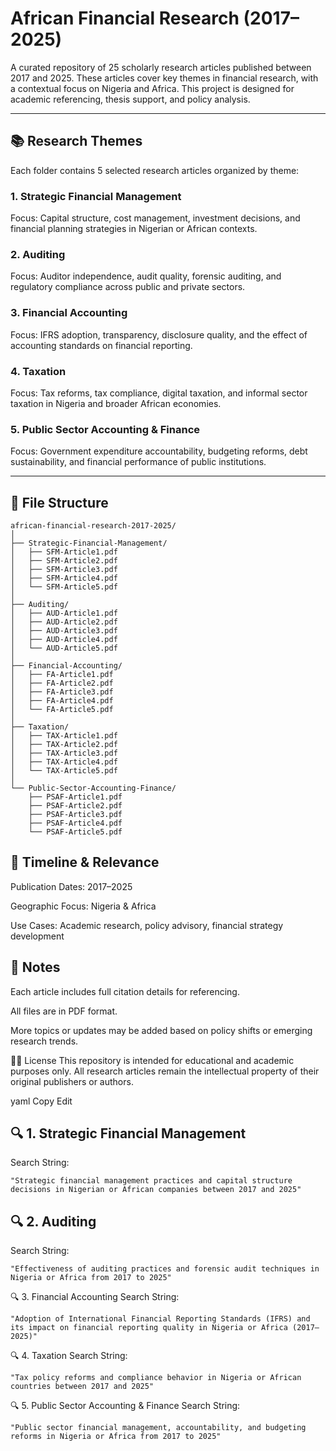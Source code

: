 # African Financial Research (2017–2025)

A curated repository of 25 scholarly research articles published between 2017 and 2025. These articles cover key themes in financial research, with a contextual focus on Nigeria and Africa. This project is designed for academic referencing, thesis support, and policy analysis.

---

## 📚 Research Themes

Each folder contains 5 selected research articles organized by theme:

### 1. Strategic Financial Management
Focus: Capital structure, cost management, investment decisions, and financial planning strategies in Nigerian or African contexts.

### 2. Auditing
Focus: Auditor independence, audit quality, forensic auditing, and regulatory compliance across public and private sectors.

### 3. Financial Accounting
Focus: IFRS adoption, transparency, disclosure quality, and the effect of accounting standards on financial reporting.

### 4. Taxation
Focus: Tax reforms, tax compliance, digital taxation, and informal sector taxation in Nigeria and broader African economies.

### 5. Public Sector Accounting & Finance
Focus: Government expenditure accountability, budgeting reforms, debt sustainability, and financial performance of public institutions.

---

## 📁 File Structure

```plaintext
african-financial-research-2017-2025/
│
├── Strategic-Financial-Management/
│   ├── SFM-Article1.pdf
│   ├── SFM-Article2.pdf
│   ├── SFM-Article3.pdf
│   ├── SFM-Article4.pdf
│   └── SFM-Article5.pdf
│
├── Auditing/
│   ├── AUD-Article1.pdf
│   ├── AUD-Article2.pdf
│   ├── AUD-Article3.pdf
│   ├── AUD-Article4.pdf
│   └── AUD-Article5.pdf
│
├── Financial-Accounting/
│   ├── FA-Article1.pdf
│   ├── FA-Article2.pdf
│   ├── FA-Article3.pdf
│   ├── FA-Article4.pdf
│   └── FA-Article5.pdf
│
├── Taxation/
│   ├── TAX-Article1.pdf
│   ├── TAX-Article2.pdf
│   ├── TAX-Article3.pdf
│   ├── TAX-Article4.pdf
│   └── TAX-Article5.pdf
│
└── Public-Sector-Accounting-Finance/
    ├── PSAF-Article1.pdf
    ├── PSAF-Article2.pdf
    ├── PSAF-Article3.pdf
    ├── PSAF-Article4.pdf
    └── PSAF-Article5.pdf
```
## 📅 Timeline & Relevance
Publication Dates: 2017–2025

Geographic Focus: Nigeria & Africa

Use Cases: Academic research, policy advisory, financial strategy development

## 📌 Notes
Each article includes full citation details for referencing.

All files are in PDF format.

More topics or updates may be added based on policy shifts or emerging research trends.

👨‍🎓 License
This repository is intended for educational and academic purposes only. All research articles remain the intellectual property of their original publishers or authors.

yaml
Copy
Edit

## 🔍 1. Strategic Financial Management
Search String:
```
"Strategic financial management practices and capital structure decisions in Nigerian or African companies between 2017 and 2025"
```


## 🔍 2. Auditing
Search String:
```
"Effectiveness of auditing practices and forensic audit techniques in Nigeria or Africa from 2017 to 2025"
```

🔍 3. Financial Accounting
Search String:
```
"Adoption of International Financial Reporting Standards (IFRS) and its impact on financial reporting quality in Nigeria or Africa (2017–2025)"
```

🔍 4. Taxation
Search String:
```
"Tax policy reforms and compliance behavior in Nigeria or African countries between 2017 and 2025"
```

🔍 5. Public Sector Accounting & Finance
Search String:
```
"Public sector financial management, accountability, and budgeting reforms in Nigeria or Africa from 2017 to 2025"
```

